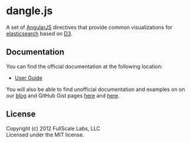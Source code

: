 # dangle.js

A set of [AngularJS](http://angularjs.org/) directives that provide common visualizations for [elasticsearch](http://www.elasticsearch.org/) based on [D3](http://d3js.org/).

## Documentation
You can find the official documentation at the following location:

- [User Guide](http://www.fullscale.co/dangle)

You will also be able to find unofficial documentation and examples on on our 
[blog](http://www.fullscale.co/blog/) and GitHub Gist pages [here](https://gist.github.com/mattweber)
and [here](https://gist.github.com/egaumer).

## License
Copyright (c) 2012 FullScale Labs, LLC  
Licensed under the MIT license.